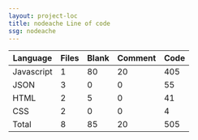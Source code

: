 ```yaml
---
layout: project-loc
title: nodeache Line of code
ssg: nodeache
---
```

<div class="table-responsive">
<table class="table">
<thead><tr>
<th>Language</th>
<th>Files</th>
<th>Blank</th>
<th>Comment</th>
<th>Code</th>
</tr></thead><tbody>
<tr><td>Javascript</td><td> 1</td><td> 80</td><td> 20</td><td> 405</td></tr>
<tr><td>JSON</td><td> 3</td><td> 0</td><td> 0</td><td> 55</td></tr>
<tr><td>HTML</td><td> 2</td><td> 5</td><td> 0</td><td> 41</td></tr>
<tr><td>CSS</td><td> 2</td><td> 0</td><td> 0</td><td> 4</td></tr>
<tr><td>Total</td><td>8</td><td>85</td><td>20</td><td>505</td></tr>
</tbody></table></div>

